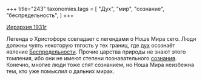 +++
title="243"
taxonomies.tags = [
 "Дух",
 "мир",
 "сознание",
 "беспредельность",
]
+++

[Иерархия 1931г](/agni/1931)

Легенда о Христофоре совпадает с легендами о Ноше Мира сего. Люди должны чуять некоторую тягость у тех границ, где [дух](/tags/Дух) осознаёт явление [Беспредельности](/tags/беспредельность). Прочие царства природы не знают этого томления, ибо они не имеют степени познавательного [сознания](/tags/[сознание](/tags/сознание)). Конечно, многие люди тоже спят сознанием, но Ноша Мира неизбежна тем, кто уже помыслил о дальних мирах.   

